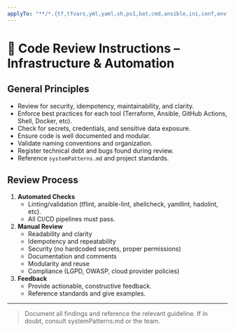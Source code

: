 ```yaml
---
applyTo: "**/*.{tf,tfvars,yml,yaml,sh,ps1,bat,cmd,ansible,ini,conf,env,github/workflows/**,dockerfile,Dockerfile}"
---
```

# 🧐 Code Review Instructions – Infrastructure & Automation

## General Principles
- Review for security, idempotency, maintainability, and clarity.
- Enforce best practices for each tool (Terraform, Ansible, GitHub Actions, Shell, Docker, etc).
- Check for secrets, credentials, and sensitive data exposure.
- Ensure code is well documented and modular.
- Validate naming conventions and organization.
- Register technical debt and bugs found during review.
- Reference `systemPatterns.md` and project standards.

## Review Process
1. **Automated Checks**
   - Linting/validation (tflint, ansible-lint, shellcheck, yamllint, hadolint, etc).
   - All CI/CD pipelines must pass.
2. **Manual Review**
   - Readability and clarity
   - Idempotency and repeatability
   - Security (no hardcoded secrets, proper permissions)
   - Documentation and comments
   - Modularity and reuse
   - Compliance (LGPD, OWASP, cloud provider policies)
3. **Feedback**
   - Provide actionable, constructive feedback.
   - Reference standards and give examples.

---
> Document all findings and reference the relevant guideline. If in doubt, consult systemPatterns.md or the team.
